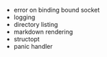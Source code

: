 - error on binding bound socket
- logging
- directory listing
- markdown rendering
- structopt
- panic handler
